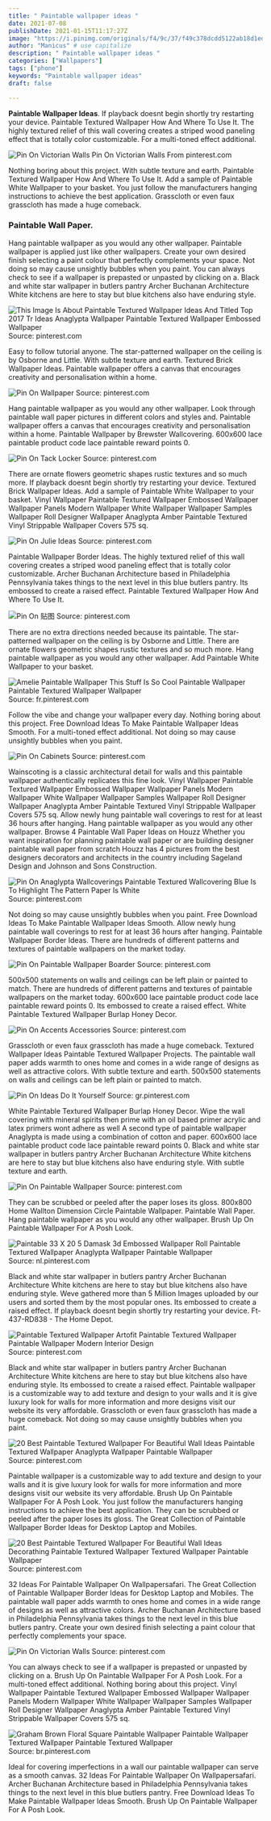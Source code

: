 ```yaml
---
title: " Paintable wallpaper ideas "
date: 2021-07-08
publishDate: 2021-01-15T11:17:27Z
image: "https://i.pinimg.com/originals/f4/9c/37/f49c378dcdd5122ab18d1ed917ce633a.jpg"
author: "Manicus" # use capitalize
description: " Paintable wallpaper ideas "
categories: ["Wallpapers"]
tags: ["phone"]
keywords: "Paintable wallpaper ideas"
draft: false

---
```



**Paintable Wallpaper Ideas**. If playback doesnt begin shortly try restarting your device. Paintable Textured Wallpaper How And Where To Use It. The highly textured relief of this wall covering creates a striped wood paneling effect that is totally color customizable. For a multi-toned effect additional.

![Pin On Victorian Walls](https://i.pinimg.com/originals/5e/6c/0c/5e6c0c21ca3edb2715edf0e7c9c0c739.jpg "Pin On Victorian Walls")
Pin On Victorian Walls From pinterest.com


Nothing boring about this project. With subtle texture and earth. Paintable Textured Wallpaper How And Where To Use It. Add a sample of Paintable White Wallpaper to your basket. You just follow the manufacturers hanging instructions to achieve the best application. Grasscloth or even faux grasscloth has made a huge comeback.

### Paintable Wall Paper.

Hang paintable wallpaper as you would any other wallpaper. Paintable wallpaper is applied just like other wallpapers. Create your own desired finish selecting a paint colour that perfectly complements your space. Not doing so may cause unsightly bubbles when you paint. You can always check to see if a wallpaper is prepasted or unpasted by clicking on a. Black and white star wallpaper in butlers pantry Archer Buchanan Architecture White kitchens are here to stay but blue kitchens also have enduring style.


![This Image Is About Paintable Textured Wallpaper Ideas And Titled Top 2017 Tr Ideas Anaglypta Wallpaper Paintable Textured Wallpaper Embossed Wallpaper](https://i.pinimg.com/originals/2a/cf/6e/2acf6eb061c00004c78a03fd0f14300c.jpg "This Image Is About Paintable Textured Wallpaper Ideas And Titled Top 2017 Tr Ideas Anaglypta Wallpaper Paintable Textured Wallpaper Embossed Wallpaper")
Source: pinterest.com

Easy to follow tutorial anyone. The star-patterned wallpaper on the ceiling is by Osborne and Little. With subtle texture and earth. Textured Brick Wallpaper Ideas. Paintable wallpaper offers a canvas that encourages creativity and personalisation within a home.

![Pin On Wallpaper](https://i.pinimg.com/originals/b6/b2/58/b6b2589541e7d3e60d8607e75a31a0fc.jpg "Pin On Wallpaper")
Source: pinterest.com

Hang paintable wallpaper as you would any other wallpaper. Look through paintable wall paper pictures in different colors and styles and. Paintable wallpaper offers a canvas that encourages creativity and personalisation within a home. Paintable Wallpaper by Brewster Wallcovering. 600x600 lace paintable product code lace paintable reward points 0.

![Pin On Tack Locker](https://i.pinimg.com/originals/0e/25/c4/0e25c43fe923684cf0816faec38a2ee6.jpg "Pin On Tack Locker")
Source: pinterest.com

There are ornate flowers geometric shapes rustic textures and so much more. If playback doesnt begin shortly try restarting your device. Textured Brick Wallpaper Ideas. Add a sample of Paintable White Wallpaper to your basket. Vinyl Wallpaper Paintable Textured Wallpaper Embossed Wallpaper Wallpaper Panels Modern Wallpaper White Wallpaper Wallpaper Samples Wallpaper Roll Designer Wallpaper Anaglypta Amber Paintable Textured Vinyl Strippable Wallpaper Covers 575 sq.

![Pin On Julie Ideas](https://i.pinimg.com/originals/c7/51/6c/c7516ca422172d90270be1c20bd684b4.jpg "Pin On Julie Ideas")
Source: pinterest.com

Paintable Wallpaper Border Ideas. The highly textured relief of this wall covering creates a striped wood paneling effect that is totally color customizable. Archer Buchanan Architecture based in Philadelphia Pennsylvania takes things to the next level in this blue butlers pantry. Its embossed to create a raised effect. Paintable Textured Wallpaper How And Where To Use It.

![Pin On 贴图](https://i.pinimg.com/originals/25/a3/67/25a367df0d1e07c9a403216aa9cfd953.jpg "Pin On 贴图")
Source: pinterest.com

There are no extra directions needed because its paintable. The star-patterned wallpaper on the ceiling is by Osborne and Little. There are ornate flowers geometric shapes rustic textures and so much more. Hang paintable wallpaper as you would any other wallpaper. Add Paintable White Wallpaper to your basket.

![Amelie Paintable Wallpaper This Stuff Is So Cool Paintable Wallpaper Paintable Textured Wallpaper Wallpaper](https://i.pinimg.com/originals/1b/c2/73/1bc2730a2fb7b24fb39fe40f2c770d42.jpg "Amelie Paintable Wallpaper This Stuff Is So Cool Paintable Wallpaper Paintable Textured Wallpaper Wallpaper")
Source: fr.pinterest.com

Follow the vibe and change your wallpaper every day. Nothing boring about this project. Free Download Ideas To Make Paintable Wallpaper Ideas Smooth. For a multi-toned effect additional. Not doing so may cause unsightly bubbles when you paint.

![Pin On Cabinets](https://i.pinimg.com/originals/eb/66/20/eb6620fa3470d92d91a8762d664d9d14.jpg "Pin On Cabinets")
Source: pinterest.com

Wainscoting is a classic architectural detail for walls and this paintable wallpaper authentically replicates this fine look. Vinyl Wallpaper Paintable Textured Wallpaper Embossed Wallpaper Wallpaper Panels Modern Wallpaper White Wallpaper Wallpaper Samples Wallpaper Roll Designer Wallpaper Anaglypta Amber Paintable Textured Vinyl Strippable Wallpaper Covers 575 sq. Allow newly hung paintable wall coverings to rest for at least 36 hours after hanging. Hang paintable wallpaper as you would any other wallpaper. Browse 4 Paintable Wall Paper Ideas on Houzz Whether you want inspiration for planning paintable wall paper or are building designer paintable wall paper from scratch Houzz has 4 pictures from the best designers decorators and architects in the country including Sageland Design and Johnson and Sons Construction.

![Pin On Anaglypta Wallcoverings Paintable Textured Wallcovering Blue Is To Highlight The Pattern Paper Is White](https://i.pinimg.com/originals/e3/10/15/e31015524a36fe97b9bbb0196e65515f.jpg "Pin On Anaglypta Wallcoverings Paintable Textured Wallcovering Blue Is To Highlight The Pattern Paper Is White")
Source: pinterest.com

Not doing so may cause unsightly bubbles when you paint. Free Download Ideas To Make Paintable Wallpaper Ideas Smooth. Allow newly hung paintable wall coverings to rest for at least 36 hours after hanging. Paintable Wallpaper Border Ideas. There are hundreds of different patterns and textures of paintable wallpapers on the market today.

![Pin On Paintable Wallpaper Boarder](https://i.pinimg.com/originals/3c/8a/43/3c8a430d72d8c022ff8e647627f47b57.jpg "Pin On Paintable Wallpaper Boarder")
Source: pinterest.com

500x500 statements on walls and ceilings can be left plain or painted to match. There are hundreds of different patterns and textures of paintable wallpapers on the market today. 600x600 lace paintable product code lace paintable reward points 0. Its embossed to create a raised effect. White Paintable Textured Wallpaper Burlap Honey Decor.

![Pin On Accents Accessories](https://i.pinimg.com/236x/ca/ff/4e/caff4ebc268d3f422e32d15160701ac3--paintable-wallpaper-ideas-belleville.jpg "Pin On Accents Accessories")
Source: pinterest.com

Grasscloth or even faux grasscloth has made a huge comeback. Textured Wallpaper Ideas Paintable Textured Wallpaper Projects. The paintable wall paper adds warmth to ones home and comes in a wide range of designs as well as attractive colors. With subtle texture and earth. 500x500 statements on walls and ceilings can be left plain or painted to match.

![Pin On Ideas Do It Yourself](https://i.pinimg.com/originals/87/9a/fa/879afafe10604b11b625d00ed5ea6c8d.jpg "Pin On Ideas Do It Yourself")
Source: gr.pinterest.com

White Paintable Textured Wallpaper Burlap Honey Decor. Wipe the wall covering with mineral spirits then prime with an oil based primer acrylic and latex primers wont adhere as well A second type of paintable wallpaper Anaglypta is made using a combination of cotton and paper. 600x600 lace paintable product code lace paintable reward points 0. Black and white star wallpaper in butlers pantry Archer Buchanan Architecture White kitchens are here to stay but blue kitchens also have enduring style. With subtle texture and earth.

![Pin On Paintable Wallpaper](https://i.pinimg.com/originals/1f/eb/41/1feb41a442223ab7e9eb810aa0740f51.jpg "Pin On Paintable Wallpaper")
Source: pinterest.com

They can be scrubbed or peeled after the paper loses its gloss. 800x800 Home Wallton Dimension Circle Paintable Wallpaper. Paintable Wall Paper. Hang paintable wallpaper as you would any other wallpaper. Brush Up On Paintable Wallpaper For A Posh Look.

![Paintable 33 X 20 5 Damask 3d Embossed Wallpaper Roll Paintable Textured Wallpaper Anaglypta Wallpaper Paintable Wallpaper](https://i.pinimg.com/originals/05/21/2e/05212e71a6c5222776fbf180a4d0496a.png "Paintable 33 X 20 5 Damask 3d Embossed Wallpaper Roll Paintable Textured Wallpaper Anaglypta Wallpaper Paintable Wallpaper")
Source: nl.pinterest.com

Black and white star wallpaper in butlers pantry Archer Buchanan Architecture White kitchens are here to stay but blue kitchens also have enduring style. Weve gathered more than 5 Million Images uploaded by our users and sorted them by the most popular ones. Its embossed to create a raised effect. If playback doesnt begin shortly try restarting your device. Ft-437-RD838 - The Home Depot.

![Paintable Textured Wallpaper Artofit Paintable Textured Wallpaper Paintable Wallpaper Modern Interior Design](https://i.pinimg.com/736x/6b/8a/e1/6b8ae15695b1b274f2b9743541730a36.jpg "Paintable Textured Wallpaper Artofit Paintable Textured Wallpaper Paintable Wallpaper Modern Interior Design")
Source: pinterest.com

Black and white star wallpaper in butlers pantry Archer Buchanan Architecture White kitchens are here to stay but blue kitchens also have enduring style. Its embossed to create a raised effect. Paintable wallpaper is a customizable way to add texture and design to your walls and it is give luxury look for walls for more information and more designs visit our website its very affordable. Grasscloth or even faux grasscloth has made a huge comeback. Not doing so may cause unsightly bubbles when you paint.

![20 Best Paintable Textured Wallpaper For Beautiful Wall Ideas Paintable Textured Wallpaper Anaglypta Wallpaper Paintable Wallpaper](https://i.pinimg.com/originals/59/4d/cf/594dcfe00511232d8fa5b756bec2368f.jpg "20 Best Paintable Textured Wallpaper For Beautiful Wall Ideas Paintable Textured Wallpaper Anaglypta Wallpaper Paintable Wallpaper")
Source: pinterest.com

Paintable wallpaper is a customizable way to add texture and design to your walls and it is give luxury look for walls for more information and more designs visit our website its very affordable. Brush Up On Paintable Wallpaper For A Posh Look. You just follow the manufacturers hanging instructions to achieve the best application. They can be scrubbed or peeled after the paper loses its gloss. The Great Collection of Paintable Wallpaper Border Ideas for Desktop Laptop and Mobiles.

![20 Best Paintable Textured Wallpaper For Beautiful Wall Ideas Decorathing Paintable Textured Wallpaper Textured Wallpaper Paintable Wallpaper](https://i.pinimg.com/originals/d8/cd/81/d8cd8148d30f9ec2d3521c41ab4d76e3.png "20 Best Paintable Textured Wallpaper For Beautiful Wall Ideas Decorathing Paintable Textured Wallpaper Textured Wallpaper Paintable Wallpaper")
Source: pinterest.com

32 Ideas For Paintable Wallpaper On Wallpapersafari. The Great Collection of Paintable Wallpaper Border Ideas for Desktop Laptop and Mobiles. The paintable wall paper adds warmth to ones home and comes in a wide range of designs as well as attractive colors. Archer Buchanan Architecture based in Philadelphia Pennsylvania takes things to the next level in this blue butlers pantry. Create your own desired finish selecting a paint colour that perfectly complements your space.

![Pin On Victorian Walls](https://i.pinimg.com/originals/5e/6c/0c/5e6c0c21ca3edb2715edf0e7c9c0c739.jpg "Pin On Victorian Walls")
Source: pinterest.com

You can always check to see if a wallpaper is prepasted or unpasted by clicking on a. Brush Up On Paintable Wallpaper For A Posh Look. For a multi-toned effect additional. Nothing boring about this project. Vinyl Wallpaper Paintable Textured Wallpaper Embossed Wallpaper Wallpaper Panels Modern Wallpaper White Wallpaper Wallpaper Samples Wallpaper Roll Designer Wallpaper Anaglypta Amber Paintable Textured Vinyl Strippable Wallpaper Covers 575 sq.

![Graham Brown Floral Square Paintable Wallpaper Paintable Wallpaper Textured Wallpaper Paintable Textured Wallpaper](https://i.pinimg.com/originals/f4/9c/37/f49c378dcdd5122ab18d1ed917ce633a.jpg "Graham Brown Floral Square Paintable Wallpaper Paintable Wallpaper Textured Wallpaper Paintable Textured Wallpaper")
Source: br.pinterest.com

Ideal for covering imperfections in a wall our paintable wallpaper can serve as a smooth canvas. 32 Ideas For Paintable Wallpaper On Wallpapersafari. Archer Buchanan Architecture based in Philadelphia Pennsylvania takes things to the next level in this blue butlers pantry. Free Download Ideas To Make Paintable Wallpaper Ideas Smooth. Brush Up On Paintable Wallpaper For A Posh Look.

